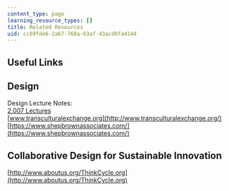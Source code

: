 ```yaml
---
content_type: page
learning_resource_types: []
title: Related Resources
uid: cc69fde6-2a67-768a-63af-43acd6fa4144
---
```


Useful Links
------------

Design
------

Design Lecture Notes:  
[2.007 Lectures](/courses/2-007-design-and-manufacturing-i-spring-2009/pages/lecture-notes)  
[www.transculturalexchange.org](http://www.transculturalexchange.org/)  
[https://www.shepbrownassociates.com/](https://www.shepbrownassociates.com/)

Collaborative Design for Sustainable Innovation
-----------------------------------------------

[http://www.aboutus.org/ThinkCycle.org](http://www.aboutus.org/ThinkCycle.org)